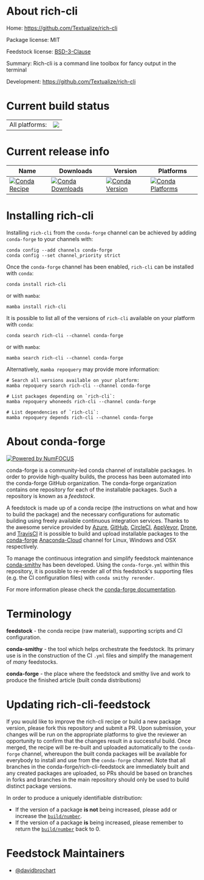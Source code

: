 About rich-cli
==============

Home: https://github.com/Textualize/rich-cli

Package license: MIT

Feedstock license: [BSD-3-Clause](https://github.com/conda-forge/rich-cli-feedstock/blob/main/LICENSE.txt)

Summary: Rich-cli is a command line toolbox for fancy output in the terminal

Development: https://github.com/Textualize/rich-cli

Current build status
====================


<table><tr><td>All platforms:</td>
    <td>
      <a href="https://dev.azure.com/conda-forge/feedstock-builds/_build/latest?definitionId=15981&branchName=main">
        <img src="https://dev.azure.com/conda-forge/feedstock-builds/_apis/build/status/rich-cli-feedstock?branchName=main">
      </a>
    </td>
  </tr>
</table>

Current release info
====================

| Name | Downloads | Version | Platforms |
| --- | --- | --- | --- |
| [![Conda Recipe](https://img.shields.io/badge/recipe-rich--cli-green.svg)](https://anaconda.org/conda-forge/rich-cli) | [![Conda Downloads](https://img.shields.io/conda/dn/conda-forge/rich-cli.svg)](https://anaconda.org/conda-forge/rich-cli) | [![Conda Version](https://img.shields.io/conda/vn/conda-forge/rich-cli.svg)](https://anaconda.org/conda-forge/rich-cli) | [![Conda Platforms](https://img.shields.io/conda/pn/conda-forge/rich-cli.svg)](https://anaconda.org/conda-forge/rich-cli) |

Installing rich-cli
===================

Installing `rich-cli` from the `conda-forge` channel can be achieved by adding `conda-forge` to your channels with:

```
conda config --add channels conda-forge
conda config --set channel_priority strict
```

Once the `conda-forge` channel has been enabled, `rich-cli` can be installed with `conda`:

```
conda install rich-cli
```

or with `mamba`:

```
mamba install rich-cli
```

It is possible to list all of the versions of `rich-cli` available on your platform with `conda`:

```
conda search rich-cli --channel conda-forge
```

or with `mamba`:

```
mamba search rich-cli --channel conda-forge
```

Alternatively, `mamba repoquery` may provide more information:

```
# Search all versions available on your platform:
mamba repoquery search rich-cli --channel conda-forge

# List packages depending on `rich-cli`:
mamba repoquery whoneeds rich-cli --channel conda-forge

# List dependencies of `rich-cli`:
mamba repoquery depends rich-cli --channel conda-forge
```


About conda-forge
=================

[![Powered by
NumFOCUS](https://img.shields.io/badge/powered%20by-NumFOCUS-orange.svg?style=flat&colorA=E1523D&colorB=007D8A)](https://numfocus.org)

conda-forge is a community-led conda channel of installable packages.
In order to provide high-quality builds, the process has been automated into the
conda-forge GitHub organization. The conda-forge organization contains one repository
for each of the installable packages. Such a repository is known as a *feedstock*.

A feedstock is made up of a conda recipe (the instructions on what and how to build
the package) and the necessary configurations for automatic building using freely
available continuous integration services. Thanks to the awesome service provided by
[Azure](https://azure.microsoft.com/en-us/services/devops/), [GitHub](https://github.com/),
[CircleCI](https://circleci.com/), [AppVeyor](https://www.appveyor.com/),
[Drone](https://cloud.drone.io/welcome), and [TravisCI](https://travis-ci.com/)
it is possible to build and upload installable packages to the
[conda-forge](https://anaconda.org/conda-forge) [Anaconda-Cloud](https://anaconda.org/)
channel for Linux, Windows and OSX respectively.

To manage the continuous integration and simplify feedstock maintenance
[conda-smithy](https://github.com/conda-forge/conda-smithy) has been developed.
Using the ``conda-forge.yml`` within this repository, it is possible to re-render all of
this feedstock's supporting files (e.g. the CI configuration files) with ``conda smithy rerender``.

For more information please check the [conda-forge documentation](https://conda-forge.org/docs/).

Terminology
===========

**feedstock** - the conda recipe (raw material), supporting scripts and CI configuration.

**conda-smithy** - the tool which helps orchestrate the feedstock.
                   Its primary use is in the construction of the CI ``.yml`` files
                   and simplify the management of *many* feedstocks.

**conda-forge** - the place where the feedstock and smithy live and work to
                  produce the finished article (built conda distributions)


Updating rich-cli-feedstock
===========================

If you would like to improve the rich-cli recipe or build a new
package version, please fork this repository and submit a PR. Upon submission,
your changes will be run on the appropriate platforms to give the reviewer an
opportunity to confirm that the changes result in a successful build. Once
merged, the recipe will be re-built and uploaded automatically to the
`conda-forge` channel, whereupon the built conda packages will be available for
everybody to install and use from the `conda-forge` channel.
Note that all branches in the conda-forge/rich-cli-feedstock are
immediately built and any created packages are uploaded, so PRs should be based
on branches in forks and branches in the main repository should only be used to
build distinct package versions.

In order to produce a uniquely identifiable distribution:
 * If the version of a package **is not** being increased, please add or increase
   the [``build/number``](https://docs.conda.io/projects/conda-build/en/latest/resources/define-metadata.html#build-number-and-string).
 * If the version of a package **is** being increased, please remember to return
   the [``build/number``](https://docs.conda.io/projects/conda-build/en/latest/resources/define-metadata.html#build-number-and-string)
   back to 0.

Feedstock Maintainers
=====================

* [@davidbrochart](https://github.com/davidbrochart/)

